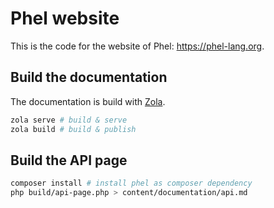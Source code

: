 # Phel website

This is the code for the website of Phel: https://phel-lang.org.

## Build the documentation

The documentation is build with [Zola](https://www.getzola.org/).

```bash
zola serve # build & serve
zola build # build & publish
```

## Build the API page

```bash
composer install # install phel as composer dependency
php build/api-page.php > content/documentation/api.md
```
